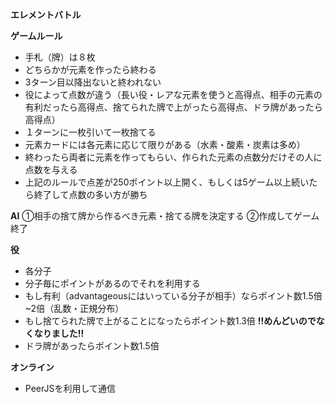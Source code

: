 **エレメントバトル**

**ゲームルール**
 - 手札（牌）は８枚
 - どちらかが元素を作ったら終わる
 - 3ターン目以降出ないと終われない
 - 役によって点数が違う（長い役・レアな元素を使うと高得点、相手の元素の有利だったら高得点、捨てられた牌で上がったら高得点、ドラ牌があったら高得点）
 - １ターンに一枚引いて一枚捨てる
 - 元素カードには各元素に応じて限りがある（水素・酸素・炭素は多め）
 - 終わったら両者に元素を作ってもらい、作られた元素の点数分だけその人に点数を与える
 - 上記のルールで点差が250ポイント以上開く、もしくは5ゲーム以上続いたら終了して点数の多い方が勝ち

**AI**
➀相手の捨て牌から作るべき元素・捨てる牌を決定する
➁作成してゲーム終了

**役**
 - 各分子
 - 分子毎にポイントがあるのでそれを利用する
 - もし有利（advantageousにはいっている分子が相手）ならポイント数1.5倍~2倍（乱数・正規分布）
 - もし捨てられた牌で上がることになったらポイント数1.3倍 **!!めんどいのでなくなりました!!**
 - ドラ牌があったらポイント数1.5倍

**オンライン**
 - PeerJSを利用して通信